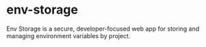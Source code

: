 # env-storage
Env Storage is a secure, developer-focused web app for storing and managing environment variables by project. 
